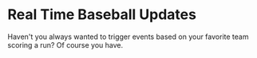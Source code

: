 # Real Time Baseball Updates


Haven't you always wanted to trigger events based on your favorite team scoring a run?
Of course you have.
